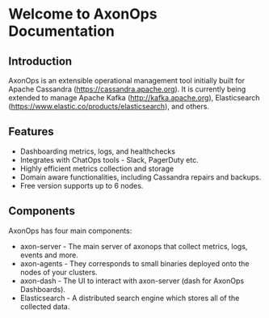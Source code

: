 # Welcome to AxonOps Documentation

## Introduction

AxonOps is an extensible operational management tool initially built for Apache Cassandra (https://cassandra.apache.org). It is currently being extended to manage Apache Kafka (http://kafka.apache.org), Elasticsearch (https://www.elastic.co/products/elasticsearch), and others.

## Features

* Dashboarding metrics, logs, and healthchecks
* Integrates with ChatOps tools - Slack, PagerDuty etc.
* Highly efficient metrics collection and storage
* Domain aware functionalities, including Cassandra repairs and backups.
* Free version supports up to 6 nodes.

## Components 

AxonOps has four main components:

* axon-server - The main server of axonops that collect metrics, logs, events and more.
* axon-agents - They corresponds to small binaries deployed onto the nodes of your clusters.
* axon-dash - The UI to interact with axon-server (dash for AxonOps Dashboards).
* Elasticsearch - A distributed search engine which stores all of the collected data.

